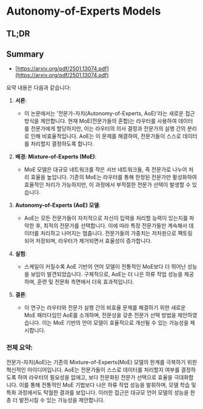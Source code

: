 # Autonomy-of-Experts Models
## TL;DR
## Summary
- [https://arxiv.org/pdf/2501.13074.pdf](https://arxiv.org/pdf/2501.13074.pdf)

요약 내용은 다음과 같습니다:

1. **서론**:
   - 이 논문에서는 '전문가-자치(Autonomy-of-Experts, AoE)'라는 새로운 접근 방식을 제안합니다. 현재 MoE(전문가들의 혼합)는 라우터를 사용하여 데이터를 전문가에게 할당하지만, 이는 라우터의 의사 결정과 전문가의 실행 간의 분리로 인해 비효율적입니다. AoE는 이 문제를 해결하여, 전문가들이 스스로 데이터를 처리할지 결정하도록 합니다.

2. **배경: Mixture-of-Experts (MoE)**:
   - MoE 모델은 대규모 네트워크를 작은 서브 네트워크들, 즉 전문가로 나누어 처리 효율을 높입니다. 기존의 MoE는 라우터를 통해 한정된 전문가만 활성화하여 효율적인 처리가 가능하지만, 이 과정에서 부적절한 전문가 선택이 발생할 수 있습니다.

3. **Autonomy-of-Experts (AoE) 모델**:
   - AoE는 모든 전문가들이 자치적으로 자신이 입력을 처리할 능력이 있는지를 파악한 후, 최적의 전문가를 선택합니다. 이에 따라 특정 전문가들만 계속해서 데이터를 처리하고 나머지는 멈춥니다. 전문가들의 가중치는 저차원으로 팩토링 되어 저장되며, 라우터가 제거되면서 효율성이 증가합니다.

4. **실험**:
   - 스케일이 커질수록 AoE 기반의 언어 모델이 전통적인 MoE보다 더 뛰어난 성능을 보임이 발견되었습니다. 구체적으로, AoE는 더 나은 하류 작업 성능을 제공하며, 훈련 및 전문화 측면에서 더욱 효과적입니다.

5. **결론**:
   - 이 연구는 라우터와 전문가 실행 간의 비효율 문제를 해결하기 위한 새로운 MoE 패러다임인 AoE를 소개하며, 전문성을 갖춘 전문가 선택 방법을 제안하였습니다. 이는 MoE 기반의 언어 모델이 효율적으로 개선될 수 있는 가능성을 제시합니다.

### 전체 요약:
전문가-자치(AoE)는 기존의 Mixture-of-Experts(MoE) 모델의 한계를 극복하기 위한 혁신적인 아이디어입니다. AoE는 전문가들이 스스로 데이터를 처리할지 여부를 결정하도록 하여 라우터의 필요성을 없애고, 보다 전문화된 전문가 선택으로 효율을 극대화합니다. 이를 통해 전통적인 MoE 기법보다 나은 하류 작업 성능을 발휘하며, 모델 학습 및 특화 과정에서도 탁월한 결과를 보입니다. 이러한 접근은 대규모 언어 모델의 성능을 한층 더 발전시킬 수 있는 가능성을 제안합니다.